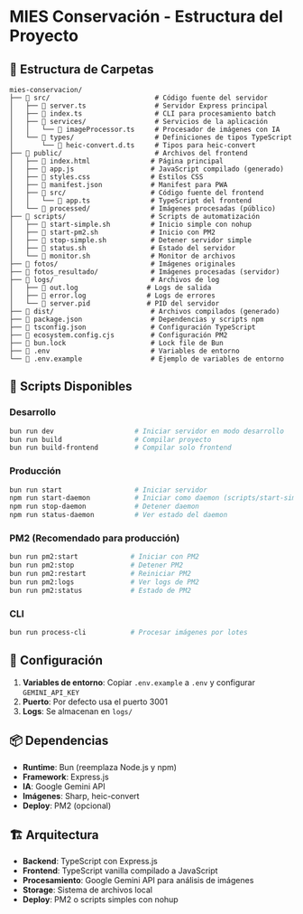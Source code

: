 # MIES Conservación - Estructura del Proyecto

## 📁 Estructura de Carpetas

```
mies-conservacion/
├── 📂 src/                          # Código fuente del servidor
│   ├── 📄 server.ts                 # Servidor Express principal
│   ├── 📄 index.ts                  # CLI para procesamiento batch
│   ├── 📂 services/                 # Servicios de la aplicación
│   │   └── 📄 imageProcessor.ts     # Procesador de imágenes con IA
│   └── 📂 types/                    # Definiciones de tipos TypeScript
│       └── 📄 heic-convert.d.ts     # Tipos para heic-convert
├── 📂 public/                       # Archivos del frontend
│   ├── 📄 index.html               # Página principal
│   ├── 📄 app.js                   # JavaScript compilado (generado)
│   ├── 📄 styles.css               # Estilos CSS
│   ├── 📄 manifest.json            # Manifest para PWA
│   ├── 📂 src/                     # Código fuente del frontend
│   │   └── 📄 app.ts               # TypeScript del frontend
│   └── 📂 processed/               # Imágenes procesadas (público)
├── 📂 scripts/                     # Scripts de automatización
│   ├── 📄 start-simple.sh          # Inicio simple con nohup
│   ├── 📄 start-pm2.sh             # Inicio con PM2
│   ├── 📄 stop-simple.sh           # Detener servidor simple
│   ├── 📄 status.sh                # Estado del servidor
│   └── 📄 monitor.sh               # Monitor de archivos
├── 📂 fotos/                       # Imágenes originales
├── 📂 fotos_resultado/             # Imágenes procesadas (servidor)
├── 📂 logs/                        # Archivos de log
│   ├── 📄 out.log                 # Logs de salida
│   ├── 📄 error.log               # Logs de errores
│   └── 📄 server.pid              # PID del servidor
├── 📂 dist/                        # Archivos compilados (generado)
├── 📄 package.json                 # Dependencias y scripts npm
├── 📄 tsconfig.json                # Configuración TypeScript
├── 📄 ecosystem.config.cjs         # Configuración PM2
├── 📄 bun.lock                     # Lock file de Bun
├── 📄 .env                         # Variables de entorno
└── 📄 .env.example                 # Ejemplo de variables de entorno
```

## 🚀 Scripts Disponibles

### Desarrollo
```bash
bun run dev                    # Iniciar servidor en modo desarrollo
bun run build                  # Compilar proyecto
bun run build-frontend         # Compilar solo frontend
```

### Producción
```bash
bun run start                  # Iniciar servidor
npm run start-daemon           # Iniciar como daemon (scripts/start-simple.sh)
npm run stop-daemon            # Detener daemon
npm run status-daemon          # Ver estado del daemon
```

### PM2 (Recomendado para producción)
```bash
bun run pm2:start             # Iniciar con PM2
bun run pm2:stop              # Detener PM2
bun run pm2:restart           # Reiniciar PM2
bun run pm2:logs              # Ver logs de PM2
bun run pm2:status            # Estado de PM2
```

### CLI
```bash
bun run process-cli           # Procesar imágenes por lotes
```

## 🔧 Configuración

1. **Variables de entorno**: Copiar `.env.example` a `.env` y configurar `GEMINI_API_KEY`
2. **Puerto**: Por defecto usa el puerto 3001
3. **Logs**: Se almacenan en `logs/`

## 📦 Dependencias

- **Runtime**: Bun (reemplaza Node.js y npm)
- **Framework**: Express.js
- **IA**: Google Gemini API
- **Imágenes**: Sharp, heic-convert
- **Deploy**: PM2 (opcional)

## 🏗️ Arquitectura

- **Backend**: TypeScript con Express.js
- **Frontend**: TypeScript vanilla compilado a JavaScript
- **Procesamiento**: Google Gemini API para análisis de imágenes
- **Storage**: Sistema de archivos local
- **Deploy**: PM2 o scripts simples con nohup
